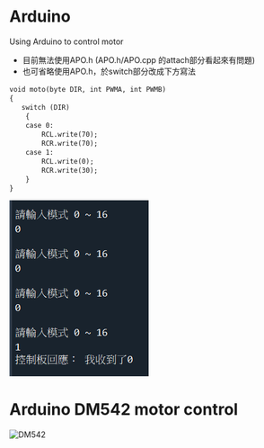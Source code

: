 # Arduino

Using Arduino to control motor

- 目前無法使用APO.h (APO.h/APO.cpp 的attach部分看起來有問題)
- 也可省略使用APO.h，於switch部分改成下方寫法

```arduino
void moto(byte DIR, int PWMA, int PWMB)
{
   switch (DIR)
	{
	case 0:
		RCL.write(70);
		RCR.write(70);
	case 1:
		RCL.write(0);
		RCR.write(30);
	}
}
```

![error message ](./resources/error.PNG)


# Arduino  DM542 motor control 

![DM542](./resources/DM542.JPG)

